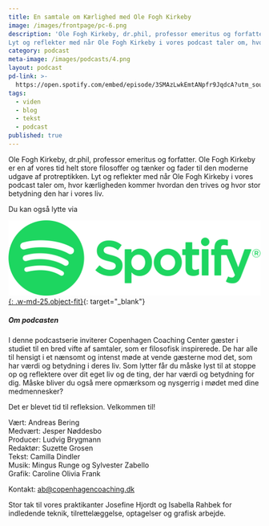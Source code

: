 ```yaml
---
title: En samtale om Kærlighed med Ole Fogh Kirkeby
image: /images/frontpage/pc-6.png
description: 'Ole Fogh Kirkeby, dr.phil, professor emeritus og forfatter. Ole Fogh Kirkeby er en af vores tid helt store filosoffer og tænker og fader til den moderne udgave af protreptikken.
Lyt og reflekter med når Ole Fogh Kirkeby i vores podcast taler om, hvor kærligheden kommer hvordan den trives og hvor stor betydning den har i vores liv.'
category: podcast
meta-image: /images/podcasts/4.png
layout: podcast
pd-link: >-
  https://open.spotify.com/embed/episode/3SMAzLwkEmtANpfr9JqdcA?utm_source=generator
tags:
  - viden
  - blog
  - tekst
  - podcast
published: true
---
```

Ole Fogh Kirkeby, dr.phil, professor emeritus og forfatter.
Ole Fogh Kirkeby er en af vores tid helt store filosoffer og tænker og fader til den moderne udgave af protreptikken.
Lyt og reflekter med når Ole Fogh Kirkeby i vores podcast taler om, hvor kærligheden kommer hvordan den trives og hvor stor betydning den har i vores liv.

Du kan også lytte via

[![Lyt til SamtaleRummet via Spotify](/images/podcasts/spotify.png "Lyt til SamtaleRummet via Spotify"){: .w-md-25.object-fit}](https://open.spotify.com/episode/3SMAzLwkEmtANpfr9JqdcA){: target="_blank"}

##### Om podcasten

I denne podcastserie inviterer Copenhagen Coaching Center gæster i studiet til en bred vifte af samtaler, som er filosofisk inspirerede. De har alle til hensigt i et nænsomt og intenst møde at vende gæsterne mod det, som har værdi og betydning i deres liv. Som lytter får du måske lyst til at stoppe op og reflektere over dit eget liv og de ting, der har værdi og betydning for dig. Måske bliver du også mere opmærksom og nysgerrig i mødet med dine medmennesker?

Det er blevet tid til refleksion. Velkommen til!

Vært: Andreas Bering<br>Medvært: Jesper Nøddesbo<br>Producer: Ludvig Brygmann<br>Redaktør: Suzette Grosen<br>Tekst: Camilla Dindler<br>Musik: Mingus Runge og Sylvester Zabello<br>Grafik: Caroline Olivia Frank

Kontakt: ab@copenhagencoaching.dk

Stor tak til vores praktikanter Josefine Hjordt og Isabella Rahbek for indledende teknik, tilrettelæggelse, optagelser og grafisk arbejde.